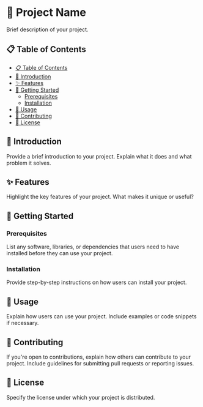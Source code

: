 
# 🚀 Project Name

Brief description of your project.

## 📋 Table of Contents

- [📋 Table of Contents](#-table-of-contents)
- [🎉 Introduction](#-introduction)
- [✨ Features](#-features)
- [🚀 Getting Started](#-getting-started)
  - [Prerequisites](#prerequisites)
  - [Installation](#installation)
- [🔧 Usage](#-usage)
- [🤝 Contributing](#-contributing)
- [📄 License](#-license)

## 🎉 Introduction

Provide a brief introduction to your project. Explain what it does and what problem it solves.

## ✨ Features

Highlight the key features of your project. What makes it unique or useful?

## 🚀 Getting Started

### Prerequisites

List any software, libraries, or dependencies that users need to have installed before they can use your project.

### Installation

Provide step-by-step instructions on how users can install your project.

## 🔧 Usage

Explain how users can use your project. Include examples or code snippets if necessary.

## 🤝 Contributing

If you're open to contributions, explain how others can contribute to your project. Include guidelines for submitting pull requests or reporting issues.

## 📄 License

Specify the license under which your project is distributed.
